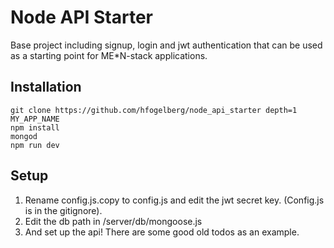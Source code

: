 # Node API Starter

Base project including signup, login and jwt authentication that can be used as a starting point for ME*N-stack applications.

## Installation
````
git clone https://github.com/hfogelberg/node_api_starter depth=1 MY_APP_NAME
npm install
mongod
npm run dev
````

## Setup
1. Rename config.js.copy to config.js and edit the jwt secret key. (Config.js is in the gitignore).
2. Edit the db path in /server/db/mongoose.js
3. And set up the api! There are some good old todos as an example.
